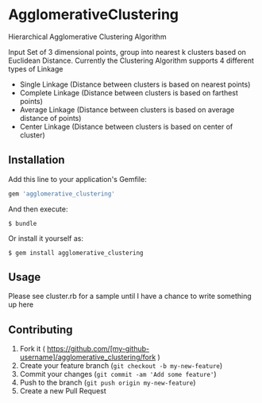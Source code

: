 # AgglomerativeClustering

Hierarchical Agglomerative Clustering Algorithm

Input Set of 3 dimensional points, group into nearest k clusters based on Euclidean Distance.
Currently the Clustering Algorithm supports 4 different types of Linkage
* Single Linkage (Distance between clusters is based on nearest points)
* Complete Linkage (Distance between clusters is based on farthest points)
* Average Linkage (Distance between clusters is based on average distance of points)
* Center Linkage (Distance between clusters is based on center of cluster)

## Installation

Add this line to your application's Gemfile:

```ruby
gem 'agglomerative_clustering'
```

And then execute:

    $ bundle

Or install it yourself as:

    $ gem install agglomerative_clustering

## Usage
Please see cluster.rb for a sample until I have a chance to write something up here


## Contributing

1. Fork it ( https://github.com/[my-github-username]/agglomerative_clustering/fork )
2. Create your feature branch (`git checkout -b my-new-feature`)
3. Commit your changes (`git commit -am 'Add some feature'`)
4. Push to the branch (`git push origin my-new-feature`)
5. Create a new Pull Request
